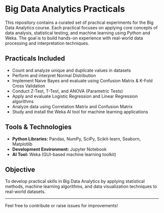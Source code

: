 #  Big Data Analytics Practicals

This repository contains a curated set of practical experiments for the Big Data Analytics course. Each practical focuses on applying core concepts of data analysis, statistical testing, and machine learning using Python and Weka. The goal is to build hands-on experience with real-world data processing and interpretation techniques.

## Practicals Included

- Count and analyze unique and duplicate values in datasets
- Perform and interpret Normal Distribution
- Implement Naive Bayes and evaluate using Confusion Matrix & K-Fold Cross Validation
- Conduct Z-Test, T-Test, and ANOVA (Parametric Tests)
- Apply and evaluate Logistic Regression and Linear Regression algorithms
- Analyze data using Correlation Matrix and Confusion Matrix
- Study and install the Weka AI tool for machine learning applications

##  Tools & Technologies

- **Python Libraries:** Pandas, NumPy, SciPy, Scikit-learn, Seaborn, Matplotlib  
- **Development Environment:** Jupyter Notebook  
- **AI Tool:** Weka (GUI-based machine learning toolkit)

##  Objective

To develop practical skills in Big Data Analytics by applying statistical methods, machine learning algorithms, and data visualization techniques to real-world datasets.

---

Feel free to contribute or raise issues for improvements!
